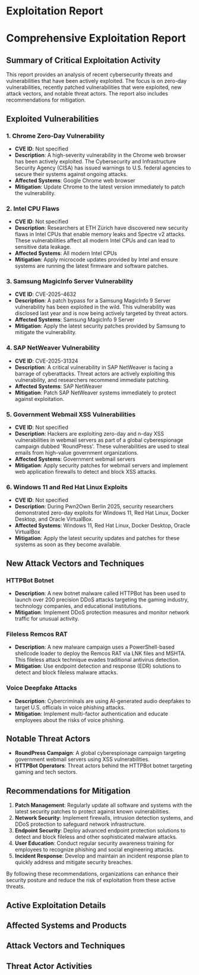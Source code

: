 # Exploitation Report

# Comprehensive Exploitation Report

## Summary of Critical Exploitation Activity

This report provides an analysis of recent cybersecurity threats and vulnerabilities that have been actively exploited. The focus is on zero-day vulnerabilities, recently patched vulnerabilities that were exploited, new attack vectors, and notable threat actors. The report also includes recommendations for mitigation.

## Exploited Vulnerabilities

### 1. Chrome Zero-Day Vulnerability
- **CVE ID**: Not specified
- **Description**: A high-severity vulnerability in the Chrome web browser has been actively exploited. The Cybersecurity and Infrastructure Security Agency (CISA) has issued warnings to U.S. federal agencies to secure their systems against ongoing attacks.
- **Affected Systems**: Google Chrome web browser
- **Mitigation**: Update Chrome to the latest version immediately to patch the vulnerability.

### 2. Intel CPU Flaws
- **CVE ID**: Not specified
- **Description**: Researchers at ETH Zürich have discovered new security flaws in Intel CPUs that enable memory leaks and Spectre v2 attacks. These vulnerabilities affect all modern Intel CPUs and can lead to sensitive data leakage.
- **Affected Systems**: All modern Intel CPUs
- **Mitigation**: Apply microcode updates provided by Intel and ensure systems are running the latest firmware and software patches.

### 3. Samsung MagicInfo Server Vulnerability
- **CVE ID**: CVE-2025-4632
- **Description**: A patch bypass for a Samsung MagicInfo 9 Server vulnerability has been exploited in the wild. This vulnerability was disclosed last year and is now being actively targeted by threat actors.
- **Affected Systems**: Samsung MagicInfo 9 Server
- **Mitigation**: Apply the latest security patches provided by Samsung to mitigate the vulnerability.

### 4. SAP NetWeaver Vulnerability
- **CVE ID**: CVE-2025-31324
- **Description**: A critical vulnerability in SAP NetWeaver is facing a barrage of cyberattacks. Threat actors are actively exploiting this vulnerability, and researchers recommend immediate patching.
- **Affected Systems**: SAP NetWeaver
- **Mitigation**: Patch SAP NetWeaver systems immediately to protect against exploitation.

### 5. Government Webmail XSS Vulnerabilities
- **CVE ID**: Not specified
- **Description**: Hackers are exploiting zero-day and n-day XSS vulnerabilities in webmail servers as part of a global cyberespionage campaign dubbed 'RoundPress'. These vulnerabilities are used to steal emails from high-value government organizations.
- **Affected Systems**: Government webmail servers
- **Mitigation**: Apply security patches for webmail servers and implement web application firewalls to detect and block XSS attacks.

### 6. Windows 11 and Red Hat Linux Exploits
- **CVE ID**: Not specified
- **Description**: During Pwn2Own Berlin 2025, security researchers demonstrated zero-day exploits for Windows 11, Red Hat Linux, Docker Desktop, and Oracle VirtualBox.
- **Affected Systems**: Windows 11, Red Hat Linux, Docker Desktop, Oracle VirtualBox
- **Mitigation**: Apply the latest security updates and patches for these systems as soon as they become available.

## New Attack Vectors and Techniques

### HTTPBot Botnet
- **Description**: A new botnet malware called HTTPBot has been used to launch over 200 precision DDoS attacks targeting the gaming industry, technology companies, and educational institutions.
- **Mitigation**: Implement DDoS protection measures and monitor network traffic for unusual activity.

### Fileless Remcos RAT
- **Description**: A new malware campaign uses a PowerShell-based shellcode loader to deploy the Remcos RAT via LNK files and MSHTA. This fileless attack technique evades traditional antivirus detection.
- **Mitigation**: Use endpoint detection and response (EDR) solutions to detect and block fileless malware attacks.

### Voice Deepfake Attacks
- **Description**: Cybercriminals are using AI-generated audio deepfakes to target U.S. officials in voice phishing attacks.
- **Mitigation**: Implement multi-factor authentication and educate employees about the risks of voice phishing.

## Notable Threat Actors

- **RoundPress Campaign**: A global cyberespionage campaign targeting government webmail servers using XSS vulnerabilities.
- **HTTPBot Operators**: Threat actors behind the HTTPBot botnet targeting gaming and tech sectors.

## Recommendations for Mitigation

1. **Patch Management**: Regularly update all software and systems with the latest security patches to protect against known vulnerabilities.
2. **Network Security**: Implement firewalls, intrusion detection systems, and DDoS protection to safeguard network infrastructure.
3. **Endpoint Security**: Deploy advanced endpoint protection solutions to detect and block fileless and other sophisticated malware attacks.
4. **User Education**: Conduct regular security awareness training for employees to recognize phishing and social engineering attacks.
5. **Incident Response**: Develop and maintain an incident response plan to quickly address and mitigate security breaches.

By following these recommendations, organizations can enhance their security posture and reduce the risk of exploitation from these active threats.

## Active Exploitation Details



## Affected Systems and Products



## Attack Vectors and Techniques



## Threat Actor Activities

 